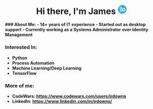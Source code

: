 <p>
  <h1 align="center"><b>Hi there, I'm James <img src="automationBlue.png" alt="" width="30"></h1>
</p>
### About Me:
- 14+ years of IT experience
- Started out as desktop support
- Currently working as a Systems Administrator over Identity Management

### Interested In:
- Python
- Process Automation
- Machine Learning/Deep Learning
- TensorFlow

### More of me:
- CodeWars: https://www.codewars.com/users/jrdowns
- LinkedIn: https://www.linkedin.com/in/jrdowns/

<!---
jrdowns/jrdowns is a ✨ special ✨ repository because its `README.md` (this file) appears on your GitHub profile.
You can click the Preview link to take a look at your changes.
--->
